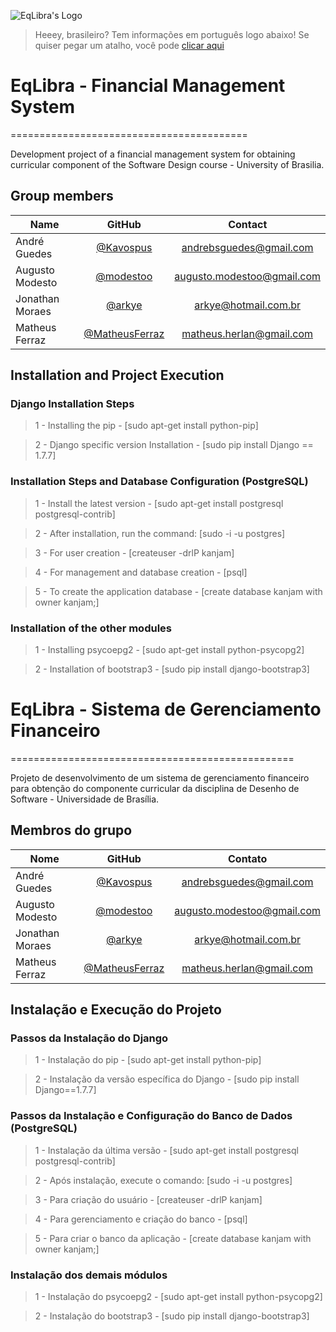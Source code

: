 ![EqLibra's Logo](http://i.imgur.com/BQbKBg8.png)

> Heeey, brasileiro? Tem informações em português logo abaixo! Se quiser pegar um atalho, você pode [clicar aqui](http://github.com/KanJam/Finpy#eqlibra---sistema-de-gerenciamento-financeiro)

# EqLibra - Financial Management System
=========================================

Development project of a financial management system for obtaining curricular component of the Software Design course - University of Brasilia.

## Group members

|     **Name**     |   **GitHub**                                       |       **Contact**          |
|------------------|:--------------------------------------------------:|:--------------------------:|
|   André Guedes   | [@Kavospus](https://github.com/Kavospus)           | andrebsguedes@gmail.com    |
| Augusto Modesto  | [@modestoo](https://github.com/modestoo)           | augusto.modestoo@gmail.com |
| Jonathan Moraes  | [@arkye](https://github.com/arkye)                 | arkye@hotmail.com.br       |
| Matheus Ferraz   | [@MatheusFerraz](https://github.com/MatheusFerraz) | matheus.herlan@gmail.com   |

## Installation and Project Execution

### Django Installation Steps

> 1 - Installing the pip - [sudo apt-get install python-pip]

> 2 - Django specific version Installation - [sudo pip install Django == 1.7.7]

### Installation Steps and Database Configuration (PostgreSQL)

> 1 - Install the latest version - [sudo apt-get install postgresql postgresql-contrib]

> 2 - After installation, run the command: [sudo -i -u postgres]

> 3 - For user creation - [createuser -drlP kanjam]

> 4 - For management and database creation - [psql]

> 5 - To create the application database - [create database kanjam with owner kanjam;]

### Installation of the other modules

> 1 - Installing psycoepg2 - [sudo apt-get install python-psycopg2]

> 2 - Installation of bootstrap3 - [sudo pip install django-bootstrap3]


# EqLibra - Sistema de Gerenciamento Financeiro
=================================================

Projeto de desenvolvimento de um sistema de gerenciamento financeiro para obtenção do componente curricular da disciplina de Desenho de Software - Universidade de Brasília.

## Membros do grupo

|     **Nome**     |   **GitHub**                                       |       **Contato**          |
|------------------|:--------------------------------------------------:|:--------------------------:|
|   André Guedes   | [@Kavospus](https://github.com/Kavospus)           | andrebsguedes@gmail.com    |
| Augusto Modesto  | [@modestoo](https://github.com/modestoo)           | augusto.modestoo@gmail.com |
| Jonathan Moraes  | [@arkye](https://github.com/arkye)                 | arkye@hotmail.com.br       |
| Matheus Ferraz   | [@MatheusFerraz](https://github.com/MatheusFerraz) | matheus.herlan@gmail.com   |

## Instalação e Execução do Projeto

### Passos da Instalação do Django

> 1 - Instalação do pip -  [sudo apt-get install python-pip]

> 2 - Instalação da versão específica do Django - [sudo pip install Django==1.7.7]

### Passos da Instalação e Configuração do Banco de Dados (PostgreSQL)

> 1 - Instalação da última versão - [sudo apt-get install postgresql postgresql-contrib]

> 2 - Após instalação, execute o comando: [sudo -i -u postgres]

> 3 - Para criação do usuário - [createuser -drlP kanjam]

> 4 - Para gerenciamento e criação do banco - [psql]

> 5 - Para criar o banco da aplicação - [create database kanjam with owner kanjam;]

### Instalação dos demais módulos

> 1 - Instalação do psycoepg2 - [sudo apt-get install python-psycopg2]

> 2 - Instalação do bootstrap3 - [sudo pip install django-bootstrap3]

